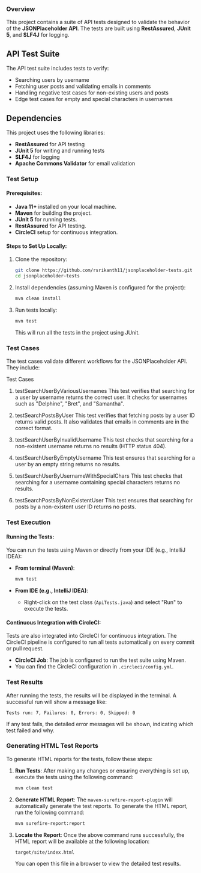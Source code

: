 ### **Overview**
This project contains a suite of API tests designed to validate the behavior of the **JSONPlaceholder API**. The tests are built using **RestAssured**, **JUnit 5**, and **SLF4J** for logging.

## API Test Suite

The API test suite includes tests to verify:
- Searching users by username
- Fetching user posts and validating emails in comments
- Handling negative test cases for non-existing users and posts
- Edge test cases for empty and special characters in usernames

## Dependencies

This project uses the following libraries:

- **RestAssured** for API testing
- **JUnit 5** for writing and running tests
- **SLF4J** for logging
- **Apache Commons Validator** for email validation

### **Test Setup**
#### Prerequisites:
- **Java 11+** installed on your local machine.
- **Maven** for building the project.
- **JUnit 5** for running tests.
- **RestAssured** for API testing.
- **CircleCI** setup for continuous integration.

#### Steps to Set Up Locally:
1. Clone the repository:
   ```bash
   git clone https://github.com/rsrikanth11/jsonplaceholder-tests.git
   cd jsonplaceholder-tests
   ```

2. Install dependencies (assuming Maven is configured for the project):
   ```bash
   mvn clean install
   ```

3. Run tests locally:
   ```bash
   mvn test
   ```

   This will run all the tests in the project using JUnit.

### **Test Cases**
The test cases validate different workflows for the JSONPlaceholder API. They include:

Test Cases
1. testSearchUserByVariousUsernames
This test verifies that searching for a user by username returns the correct user. It checks for usernames such as "Delphine", "Bret", and "Samantha".

2. testSearchPostsByUser
This test verifies that fetching posts by a user ID returns valid posts. It also validates that emails in comments are in the correct format.

3. testSearchUserByInvalidUsername
This test checks that searching for a non-existent username returns no results (HTTP status 404).

4. testSearchUserByEmptyUsername
This test ensures that searching for a user by an empty string returns no results.

5. testSearchUserByUsernameWithSpecialChars
This test checks that searching for a username containing special characters returns no results.

6. testSearchPostsByNonExistentUser
This test ensures that searching for posts by a non-existent user ID returns no posts.


### **Test Execution**
#### Running the Tests:
You can run the tests using Maven or directly from your IDE (e.g., IntelliJ IDEA):
- **From terminal (Maven)**:
  ```bash
  mvn test
  ```

- **From IDE (e.g., IntelliJ IDEA)**:
  - Right-click on the test class (`ApiTests.java`) and select "Run" to execute the tests.

#### Continuous Integration with CircleCI:
Tests are also integrated into CircleCI for continuous integration. The CircleCI pipeline is configured to run all tests automatically on every commit or pull request.

- **CircleCI Job**: The job is configured to run the test suite using Maven.
- You can find the CircleCI configuration in `.circleci/config.yml`.

### **Test Results**
After running the tests, the results will be displayed in the terminal. A successful run will show a message like:
```
Tests run: 7, Failures: 0, Errors: 0, Skipped: 0
```

If any test fails, the detailed error messages will be shown, indicating which test failed and why.

### Generating HTML Test Reports

To generate HTML reports for the tests, follow these steps:

1. **Run Tests**:
   After making any changes or ensuring everything is set up, execute the tests using the following command:

   ```bash
   mvn clean test
   ```

2. **Generate HTML Report**:
   The `maven-surefire-report-plugin` will automatically generate the test reports. To generate the HTML report, run the following command:

   ```bash
   mvn surefire-report:report
   ```

3. **Locate the Report**:
   Once the above command runs successfully, the HTML report will be available at the following location:

   ```
   target/site/index.html
   ```

   You can open this file in a browser to view the detailed test results.